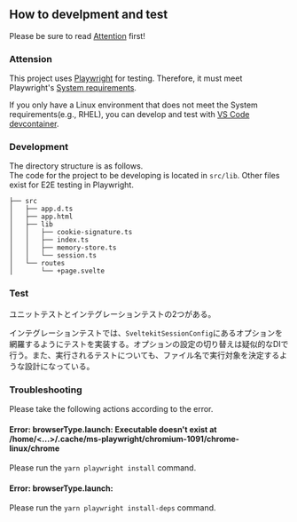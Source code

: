 ## How to develpment and test

Please be sure to read [Attention](#attension) first!

### Attension

This project uses [Playwright](https://playwright.dev/) for testing. Therefore, it must meet Playwright's [System requirements](https://playwright.dev/docs/intro#system-requirements).

If you only have a Linux environment that does not meet the System requirements(e.g., RHEL), you can develop and test with [VS Code devcontainer](https://code.visualstudio.com/docs/devcontainers/containers).

### Development

The directory structure is as follows.  
The code for the project to be developing is located in `src/lib`. Other files exist for E2E testing in Playwright.

```console
├── src
│   ├── app.d.ts
│   ├── app.html
│   ├── lib
│   │   ├── cookie-signature.ts
│   │   ├── index.ts
│   │   ├── memory-store.ts
│   │   └── session.ts
│   └── routes
│       └── +page.svelte
```

### Test

ユニットテストとインテグレーションテストの2つがある。

インテグレーションテストでは、`SveltekitSessionConfig`にあるオプションを網羅するようにテストを実装する。オプションの設定の切り替えは疑似的なDIで行う。また、実行されるテストについても、ファイル名で実行対象を決定するような設計になっている。

### Troubleshooting

Please take the following actions according to the error.

#### Error: browserType.launch: Executable doesn't exist at /home/<...>/.cache/ms-playwright/chromium-1091/chrome-linux/chrome

Please run the `yarn playwright install` command.

#### Error: browserType.launch:

Please run the `yarn playwright install-deps` command.
